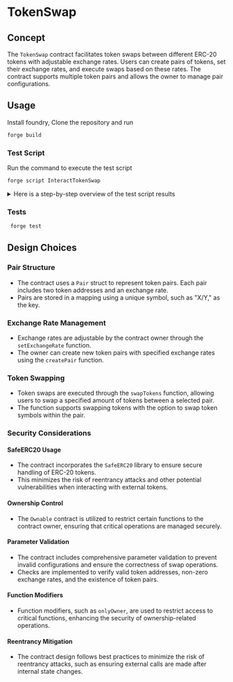 # TokenSwap

## Concept
The `TokenSwap` contract facilitates token swaps between different ERC-20 tokens with adjustable exchange rates. Users can create pairs of tokens, set their exchange rates, and execute swaps based on these rates. The contract supports multiple token pairs and allows the owner to manage pair configurations.

## Usage
Install foundry, Clone the repository and run

```bash
forge build
```

### Test Script

Run the command to execute the test script

```bash
forge script InteractTokenSwap
```
<Details>
<summary>Here is a step-by-step overview of the test script results</summary>

### Step 1: Pairs Created
- Three pairs are created with the following exchange rates:
    - X:Y (1:1)
    - Y:Z (1:4)
    - X:Z (1:2)
- Console output:
  ```
  1. Pairs Created
  ==============================
  Tokens: X/Y Exchange rate: 1
  Tokens: Y/Z Exchange rate: 4
  Tokens: X/Z Exchange rate: 2
  ==============================
  ```

### Step 2: Y/Z exchange rate updated to 2
- The exchange rate for the Y/Z pair is updated to 2.
- Console output:
  ```
  2. Y/Z exchange rate updated to 2
  ```

### Step 3: Swap Operation (X/Y, 10 tokens)
- User0 swaps 10 tokens from X to Y.
- Initial balances:
    - InToken (X): 100
    - OutToken (Y): 100
- After swap:
    - InToken (X): 110
    - OutToken (Y): 90
- Console output:
  ```
  3. Swap Operation
  ==============================
  Swap 10 X/Y
  swap symbols: false
  InToken balance of user0:  100
  OutToken balance of user0:  100
  InToken balance of user0:  110
  OutToken balance of user0:  90
  ==============================
  ```

### Step 4: Swap Operation (Y/Z, 10 tokens)
- User0 swaps 10 tokens from Y to Z.
- Initial balances:
    - InToken (Y): 110
    - OutToken (Z): 100
- After swap:
    - InToken (Y): 115
    - OutToken (Z): 90
- Console output:
  ```
  3. Swap Operation
  ==============================
  Swap 10 Y/Z
  swap symbols: true
  InToken balance of user0:  110
  OutToken balance of user0:  100
  InToken balance of user0:  115
  OutToken balance of user0:  90
  ==============================
  ```

### Step 5: Swap Operation (X/Z, 10 tokens)
- User0 swaps 10 tokens from X to Z.
- Initial balances:
    - InToken (X): 90
    - OutToken (Z): 90
- After swap:
    - InToken (X): 95
    - OutToken (Z): 80
- Console output:
  ```
  3. Swap Operation
  ==============================
  Swap 10 X/Z
  swap symbols: true
  InToken balance of user0:  90
  OutToken balance of user0:  90
  InToken balance of user0:  95
  OutToken balance of user0:  80
  ==============================
  ```

### Step 6: User0 Token Balances
- Displaying the final token balances of User0.
- Console output:
  ```
  4. User0 Token Balances
  ==============================
  TokenX: 95
  TokenY: 115
  TokenZ: 80
  ==============================
  ```

This step-by-step overview reflects the process of creating token pairs, updating exchange rates, and executing token swaps, providing a clear understanding of the contract's functionality.
</Details>

### Tests

```bash
 forge test
```

## Design Choices

### Pair Structure
- The contract uses a `Pair` struct to represent token pairs. Each pair includes two token addresses and an exchange rate.
- Pairs are stored in a mapping using a unique symbol, such as "X/Y," as the key.

### Exchange Rate Management
- Exchange rates are adjustable by the contract owner through the `setExchangeRate` function.
- The owner can create new token pairs with specified exchange rates using the `createPair` function.

### Token Swapping
- Token swaps are executed through the `swapTokens` function, allowing users to swap a specified amount of tokens between a selected pair.
- The function supports swapping tokens with the option to swap token symbols within the pair.

### Security Considerations

#### SafeERC20 Usage
- The contract incorporates the `SafeERC20` library to ensure secure handling of ERC-20 tokens.
- This minimizes the risk of reentrancy attacks and other potential vulnerabilities when interacting with external tokens.

#### Ownership Control
- The `Ownable` contract is utilized to restrict certain functions to the contract owner, ensuring that critical operations are managed securely.

#### Parameter Validation
- The contract includes comprehensive parameter validation to prevent invalid configurations and ensure the correctness of swap operations.
- Checks are implemented to verify valid token addresses, non-zero exchange rates, and the existence of token pairs.

#### Function Modifiers
- Function modifiers, such as `onlyOwner`, are used to restrict access to critical functions, enhancing the security of ownership-related operations.

#### Reentrancy Mitigation
- The contract design follows best practices to minimize the risk of reentrancy attacks, such as ensuring external calls are made after internal state changes.